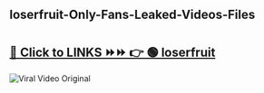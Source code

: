 
 ## loserfruit-Only-Fans-Leaked-Videos-Files

# <h2><a href="https://mediaupload.pro?loserfruit">🔗 Click to LINKS ⏩⏩ 👉 🟢 loserfruit </a></h2>

<a href="https://mediaupload.pro?loserfruit" rel="nofollow" data-target="animated-image.originalLink"><img src="https://i.ibb.co.com/xMMVF88/686577567.gif" alt="Viral Video Original" style="max-width: 100%; display: inline-block;" data-target="animated-image.originalImage"></a>
